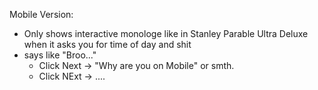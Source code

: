 Mobile Version:
- Only shows interactive monologe like in Stanley Parable Ultra Deluxe when it asks you for time of day and shit
- says like "Broo..."
    - Click Next -> "Why are you on Mobile" or smth.
    - Click NExt -> ....